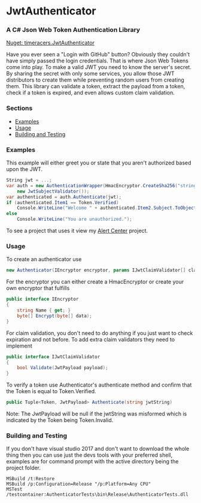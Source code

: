 # JwtAuthenticator
### A C# Json Web Token Authentication Library
[Nuget: timeracers.JwtAuthenticator](https://www.nuget.org/packages/timeracers.JwtAuthenticator)

Have you ever seen a "Login with GitHub" button? Obviously they couldn't have simply passed the login credentials. That is where Json Web Tokens come into play. To make a valid JWT you need to know the server's secret. By sharing the secret with only some services, you allow those JWT distributors to create them while preventing random users from creating them. This library can validate a token, extract the payload from a token, check if a token is expired, and even allows custom claim validation.

### Sections
* [Examples](#examples)
* [Usage](#usage)
* [Building and Testing](#building-and-testing)

### Examples
This example will either greet you or state that you aren't authorized based upon the JWT.
```c#
String jwt = ...;
var auth = new AuthenticationWrapper(HmacEncryptor.CreateSha256("strings are easier to create then byte arrays"),
    new JwtSubjectValidator());
var authenticated = auth.Authenticate(jwt);
if (authenticated.Item1 == Token.Verified)
    Console.WriteLine("Welcome " + authenticated.Item2.Subject.ToObject<string>());
else
    Console.WriteLine("You are unauthorized.");
```

To see a project that uses it view my [Alert Center](https://github.com/timeracers/AlertCenter) project.

### Usage
To create an authenticator use
```c#
new Authenticator(IEncryptor encryptor, params IJwtClaimValidator[] claimValidaters)
```
For the encryptor you can either create a HmacEncryptor or create your own encryptor that fulfills
```c#
public interface IEncryptor
{
    string Name { get; }
    byte[] Encrypt(byte[] data);
}
```
For claim validation, you don't need to do anything if you just want to check expiration and not before.
To add extra claim validators they need to implement
```c#
public interface IJwtClaimValidator
{
    bool Validate(JwtPayload payload);
}
```

To verify a token use Authenticator's authenticate method and confirm that the Token is equal to Token.Verified.
```c#
public Tuple<Token, JwtPayload> Authenticate(string jwtString)
```
Note: The JwtPayload will be null if the jwtString was misformed which is indicated by the Token being Token.Invalid.

### Building and Testing
If you don't have visual studio 2017 and don't want to download the whole thing then you can use just the devs tools with your preferred shell, examples are for command prompt with the active directory being the project folder.
```console
MSBuild /t:Restore
MSBuild /p:Configuration=Release "/p:Platform=Any CPU"
MSTest /testcontainer:AuthenticatorTests\bin\Release\AuthenticatorTests.dll
```
